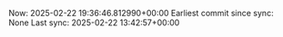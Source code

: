 Now: 2025-02-22 19:36:46.812990+00:00 Earliest commit since sync: None Last sync: 2025-02-22 13:42:57+00:00
